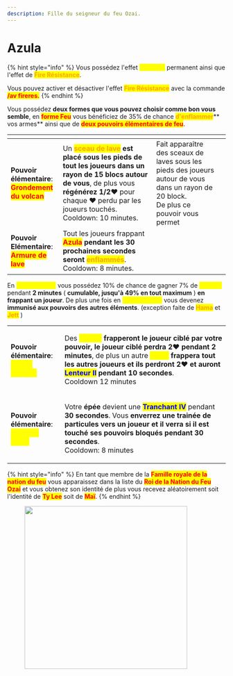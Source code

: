 ```yaml
---
description: Fille du seigneur du feu Ozai.
---
```


# Azula

{% hint style="info" %}
Vous possédez l'effet <mark style="color:yellow;">**Vitesse I**</mark> permanent ainsi que l'effet de <mark style="color:orange;">**Fire Résistance**</mark>.

Vous pouvez activer et désactiver l'effet <mark style="color:orange;">**Fire Résistance**</mark> avec la commande <mark style="color:red;">**/av fireres.**</mark>
{% endhint %}

Vous possédez **deux formes que vous pouvez choisir comme bon vous semble**, en <mark style="color:red;">**forme Feu**</mark> vous bénéficiez de 35% de chance <mark style="color:orange;">**d'enflammer**</mark>** vos armes** ainsi que de <mark style="color:red;">**deux pouvoirs élémentaires de feu**</mark>.

<table><thead><tr><th></th><th></th><th data-hidden></th><th data-hidden></th></tr></thead><tbody><tr><td><strong>Pouvoir élémentaire</strong>:<br><mark style="color:red;"><strong>Grondement du volcan</strong></mark></td><td>Un <mark style="color:orange;"><strong>sceau de lave</strong></mark><strong> est placé sous les pieds de tout les joueurs dans un rayon de 15 blocs autour de vous</strong>, de plus vous <strong>régénérez 1/2</strong><span data-gb-custom-inline data-tag="emoji" data-code="2764">❤</span> pour chaque <span data-gb-custom-inline data-tag="emoji" data-code="2764">❤</span> perdu par les joueurs touchés.<br>Cooldown: 10 minutes.</td><td>Fait apparaître des sceaux de laves sous les pieds des joueurs autour de vous dans un rayon de 20 block.<br>De plus ce pouvoir vous permet </td><td></td></tr><tr><td><strong>Pouvoir Elémentaire</strong>:<br><mark style="color:red;"><strong>Armure de lave</strong></mark></td><td>Tout les joueurs frappant <mark style="color:red;"><strong>Azula</strong></mark> <strong>pendant les 30 prochaines secondes seront </strong><mark style="color:orange;"><strong>enflammés</strong></mark>.<br>Cooldown: 8 minutes.</td><td></td><td></td></tr></tbody></table>

En <mark style="color:yellow;">**forme Foudre**</mark> vous possédez 10% de chance de gagner 7% de <mark style="color:yellow;">**Vitesse**</mark> pendant **2 minutes** ( **cumulable, jusqu'à 49% en tout maximum** ) **en frappant un joueur**. De plus une fois en <mark style="color:yellow;">**forme Foudre**</mark> vous devenez **immunisé aux pouvoirs des autres éléments**. (exception faite de <mark style="color:orange;">**Hama**</mark> et <mark style="color:orange;">**Jett**</mark> )

|                                                                                                                     |                                                                                                                                                                                                                                                                                                                                                                                                                                                                                                                                                                                                                                                     |
| ------------------------------------------------------------------------------------------------------------------- | --------------------------------------------------------------------------------------------------------------------------------------------------------------------------------------------------------------------------------------------------------------------------------------------------------------------------------------------------------------------------------------------------------------------------------------------------------------------------------------------------------------------------------------------------------------------------------------------------------------------------------------------------- |
| <p><strong>Pouvoir élémentaire</strong>:<br><mark style="color:yellow;"><strong>Nuées d'orage</strong></mark></p>   | <p>Des <mark style="color:yellow;"><strong>éclairs</strong></mark> <strong>frapperont le joueur ciblé par votre pouvoir, le joueur ciblé perdra 2</strong><span data-gb-custom-inline data-tag="emoji" data-code="2764">❤</span> <strong>pendant 2 minutes</strong>, de plus un autre <mark style="color:yellow;"><strong>éclair</strong></mark><strong> frappera tout les autres joueurs et ils perdront 2</strong><span data-gb-custom-inline data-tag="emoji" data-code="2764">❤</span> <strong>et auront </strong><mark style="color:blue;"><strong>Lenteur II</strong></mark><strong> pendant 10 secondes</strong>.<br>Cooldown 12 minutes</p> |
| <p><strong>Pouvoir élémentaire</strong>:<br><mark style="color:yellow;"><strong>La lance éclair</strong></mark></p> | <p>Votre <strong>épée</strong> devient une <mark style="color:blue;"><strong>Tranchant IV</strong></mark> pendant <strong>30 secondes</strong>. Vous <strong>enverrez une trainée de particules vers un joueur et il verra si il est touché ses pouvoirs bloqués pendant 30 secondes</strong>. <br>Cooldown: 8 minutes</p>                                                                                                                                                                                                                                                                                                                          |

{% hint style="info" %}
En tant que membre de la <mark style="color:red;">**Famille royale de la nation du feu**</mark> vous apparaissez dans la liste du <mark style="color:red;">**Roi de la Nation du Feu**</mark> <mark style="color:red;">**Ozai**</mark> et vous obtenez son identité de plus vous recevez aléatoirement soit l'identité de <mark style="color:red;">**Ty Lee**</mark> soit de <mark style="color:red;">**Maï**</mark>.
{% endhint %}

<figure><img src="https://sm.ign.com/t/ign_latam/screenshot/default/azul1_br52.2560.jpg" alt="" width="375"><figcaption></figcaption></figure>

